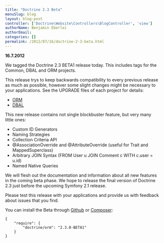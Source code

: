 ```yaml
---
title: "Doctrine 2.3 Beta"
menuSlug: blog
layout: blog-post
controller: ['Doctrine\Website\Controllers\BlogController', 'view']
authorName: Benjamin Eberlei
authorEmail:
categories: []
permalink: /2012/07/16/doctrine-2-3-beta.html
---
```

**16.7.2012**

We tagged the Doctrine 2.3 BETA1 release today. This includes tags for
the Common, DBAL and ORM projects.

This release trys to keep backwards compatibility to every previous
release as much as possible, however some slight changes might be
necessary to your applications. See the UPGRADE files of each project
for details:

-   [ORM](https://github.com/doctrine/doctrine2/blob/master/UPGRADE.md)
-   [DBAL](https://github.com/doctrine/dbal/blob/master/UPGRADE)

This new release contains not single blockbuster feature, but very many
little ones:

-   Custom ID Generators
-   Naming Strategies
-   Collection Criteria API
-   @AssociationOverride and @AttributeOverride (useful for Trait and
    MappedSuperclass)
-   Arbitrary JOIN Syntax (FROM User u JOIN Comment c WITH c.user =
    u.id)
-   Named Native Queries

We will flesh out the documentation and information about all new
features in the coming beta phase. We hope to release the final version
of Doctrine 2.3 just before the upcoming Symfony 2.1 release.

Please test this release with your applications and provide us with
feedback about issues that you find.

You can install the Beta through
[Github](https://github.com/doctrine/doctrine2) or
[Composer](http://www.packagist.org):

    {
        "require": {
            "doctrine/orm": "2.3.0-BETA1"
        }
    }
